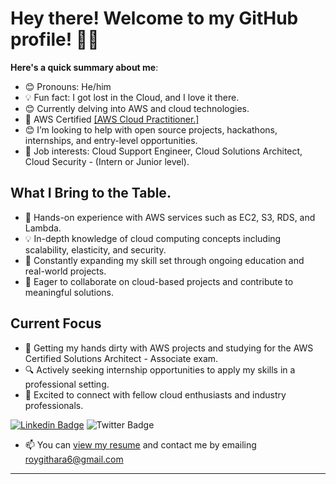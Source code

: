 # Hey there! Welcome to my GitHub profile! 👋🏾

**Here's a quick summary about me**:

- 😊 Pronouns: He/him
- 💡 Fun fact: I got lost in the Cloud, and I love it there.
- 😊 Currently delving into AWS and cloud technologies.
- 📜 AWS Certified [\[AWS Cloud Practitioner.\]](https://www.credly.com/badges/661534d9-692e-4585-beef-5cd06e8958cf)
- 😊 I’m looking to help with open source projects, hackathons, internships, and entry-level opportunities.
- 💼 Job interests: Cloud Support Engineer, Cloud Solutions Architect, Cloud Security - (Intern or Junior level).

## What I Bring to the Table.
- 🚀 Hands-on experience with AWS services such as EC2, S3, RDS, and Lambda.
- 💡 In-depth knowledge of cloud computing concepts including scalability, elasticity, and security.
- 🌱 Constantly expanding my skill set through ongoing education and real-world projects.
- 💼 Eager to collaborate on cloud-based projects and contribute to meaningful solutions.

## Current Focus
- 🔧 Getting my hands dirty with AWS projects and studying for the AWS Certified Solutions Architect - Associate exam.
- 🔍 Actively seeking internship opportunities to apply my skills in a professional setting.
- 🌟 Excited to connect with fellow cloud enthusiasts and industry professionals.




 [![Linkedin Badge](https://img.shields.io/badge/-RoyKibe-blue?style=for-the-badge&logo=Linkedin&logoColor=white&link=https://www.linkedin.com/in/roy-githara-60634322a/)]([https://www.linkedin.com/in/roy-githara-60634322a/](https://www.linkedin.com/in/roy-kibe/)) ![Twitter Badge](https://img.shields.io/badge/-RoyKibe-blue?style=for-the-badge&logo=Twitter&logoColor=white&link=https://twitter.com/RoyGithara)




- 📫 You can [view my resume](#) and contact me by emailing roygithara6@gmail.com

---
